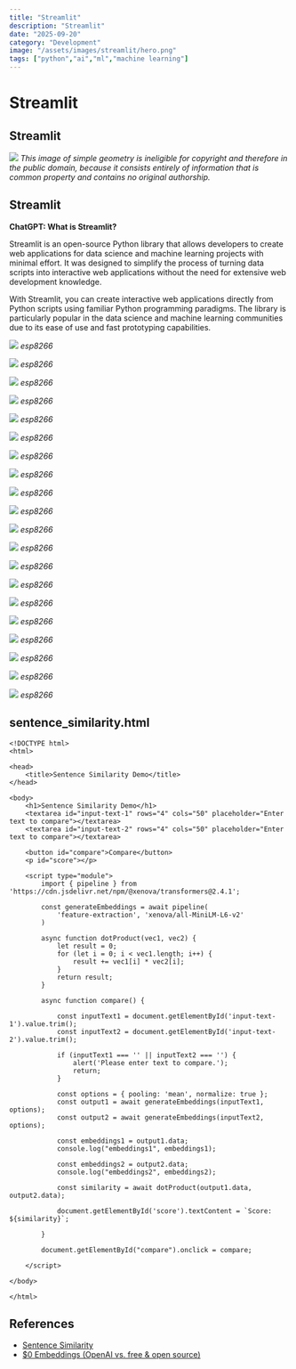 ```yaml
---
title: "Streamlit"
description: "Streamlit"
date: "2025-09-20"
category: "Development"
image: "/assets/images/streamlit/hero.png"
tags: ["python","ai","ml","machine learning"]
---
```


# Streamlit

## Streamlit

![](/assets/images/streamlit/chatgpt-logo.svg)
*This image of simple geometry is ineligible for copyright and therefore in the public domain, because it consists entirely of information that is common property and contains no original authorship.*


## Streamlit

**ChatGPT: What is Streamlit?**

Streamlit is an open-source Python library that allows developers to create web applications for data science and machine learning projects with minimal effort. It was designed to simplify the process of turning data scripts into interactive web applications without the need for extensive web development knowledge.

With Streamlit, you can create interactive web applications directly from Python scripts using familiar Python programming paradigms. The library is particularly popular in the data science and machine learning communities due to its ease of use and fast prototyping capabilities.

![](/assets/images/streamlit/screen-shot-2021-03-06-at-9.28.36-pm-1596x894.png)
*esp8266*

![](/assets/images/streamlit/screen-shot-2021-03-06-at-9.28.36-pm-1596x894.png)
*esp8266*

![](/assets/images/streamlit/screen-shot-2021-03-06-at-9.28.36-pm-1596x894.png)
*esp8266*

![](/assets/images/streamlit/screen-shot-2021-03-06-at-9.28.36-pm-1596x894.png)
*esp8266*

![](/assets/images/streamlit/screen-shot-2021-03-06-at-9.28.36-pm-1596x894.png)
*esp8266*

![](/assets/images/streamlit/screen-shot-2021-03-06-at-9.28.36-pm-1596x894.png)
*esp8266*

![](/assets/images/streamlit/screen-shot-2021-03-06-at-9.28.36-pm-1596x894.png)
*esp8266*

![](/assets/images/streamlit/screen-shot-2021-03-06-at-9.28.36-pm-1596x894.png)
*esp8266*

![](/assets/images/streamlit/screen-shot-2021-03-06-at-9.28.36-pm-1596x894.png)
*esp8266*

![](/assets/images/streamlit/screen-shot-2021-03-06-at-9.28.36-pm-1596x894.png)
*esp8266*

![](/assets/images/streamlit/screen-shot-2021-03-06-at-9.28.36-pm-1596x894.png)
*esp8266*

![](/assets/images/streamlit/screen-shot-2021-03-06-at-9.28.36-pm-1596x894.png)
*esp8266*

![](/assets/images/streamlit/screen-shot-2021-03-06-at-9.28.36-pm-1596x894.png)
*esp8266*

![](/assets/images/streamlit/screen-shot-2021-03-06-at-9.28.36-pm-1596x894.png)
*esp8266*

![](/assets/images/streamlit/screen-shot-2021-03-06-at-9.28.36-pm-1596x894.png)
*esp8266*

![](/assets/images/streamlit/screen-shot-2021-03-06-at-9.28.36-pm-1596x894.png)
*esp8266*

![](/assets/images/streamlit/screen-shot-2021-03-06-at-9.28.36-pm-1596x894.png)
*esp8266*

![](/assets/images/streamlit/screen-shot-2021-03-06-at-9.28.36-pm-1596x894.png)
*esp8266*

![](/assets/images/streamlit/screen-shot-2021-03-06-at-9.28.36-pm-1596x894.png)
*esp8266*

![](/assets/images/streamlit/screen-shot-2021-03-06-at-9.28.36-pm-1596x894.png)
*esp8266*


## sentence_similarity.html

```text
<!DOCTYPE html>
<html>

<head>
    <title>Sentence Similarity Demo</title>
</head>

<body>
    <h1>Sentence Similarity Demo</h1>
    <textarea id="input-text-1" rows="4" cols="50" placeholder="Enter text to compare"></textarea>
    <textarea id="input-text-2" rows="4" cols="50" placeholder="Enter text to compare"></textarea>

    <button id="compare">Compare</button>
    <p id="score"></p>

    <script type="module">
        import { pipeline } from 'https://cdn.jsdelivr.net/npm/@xenova/transformers@2.4.1';

        const generateEmbeddings = await pipeline(
            'feature-extraction', 'xenova/all-MiniLM-L6-v2'
        )

        async function dotProduct(vec1, vec2) {
            let result = 0;
            for (let i = 0; i < vec1.length; i++) {
                result += vec1[i] * vec2[i];
            }
            return result;
        }

        async function compare() {

            const inputText1 = document.getElementById('input-text-1').value.trim();
            const inputText2 = document.getElementById('input-text-2').value.trim();

            if (inputText1 === '' || inputText2 === '') {
                alert('Please enter text to compare.');
                return;
            }

            const options = { pooling: 'mean', normalize: true };
            const output1 = await generateEmbeddings(inputText1, options);
            const output2 = await generateEmbeddings(inputText2, options);

            const embeddings1 = output1.data;
            console.log("embeddings1", embeddings1);

            const embeddings2 = output2.data;
            console.log("embeddings2", embeddings2);

            const similarity = await dotProduct(output1.data, output2.data);

            document.getElementById('score').textContent = `Score: ${similarity}`;

        }

        document.getElementById("compare").onclick = compare;

    </script>

</body>

</html>
```
## References

- [Sentence Similarity](https://huggingface.co/tasks/sentence-similarity)
- [$0 Embeddings (OpenAI vs. free &amp; open source)](https://www.youtube.com/watch?v=QdDoFfkVkcw)

